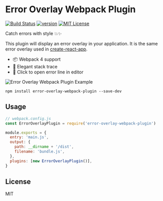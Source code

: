 # Error Overlay Webpack Plugin

[![Build Status][build-badge]][build]
[![version][version-badge]][package]
[![MIT License][license-badge]][license]

Catch errors with style 💥✨

This plugin will display an error overlay in your application. It is the same error overlay used in [create-react-app](https://github.com/facebook/create-react-app).

- 📦 Webpack 4 support
- 🥞 Elegant stack trace
- 📝 Click to open error line in editor

<img src="https://raw.githubusercontent.com/smooth-code/error-overlay-webpack-plugin/master/docs/example.png" alt="Error Overlay Webpack Plugin Example">

```
npm install error-overlay-webpack-plugin --save-dev
```

## Usage

```js
// webpack.config.js
const ErrorOverlayPlugin = require('error-overlay-webpack-plugin')

module.exports = {
  entry: 'main.js',
  output: {
    path: __dirname + '/dist',
    filename: 'bundle.js',
  },
  plugins: [new ErrorOverlayPlugin()],
}
```

## License

MIT

[build-badge]: https://img.shields.io/travis/smooth-code/error-overlay-webpack-plugin.svg?style=flat-square
[build]: https://travis-ci.org/smooth-code/error-overlay-webpack-plugin
[version-badge]: https://img.shields.io/npm/v/error-overlay-webpack-plugin.svg?style=flat-square
[package]: https://www.npmjs.com/package/error-overlay-webpack-plugin
[license-badge]: https://img.shields.io/npm/l/error-overlay-webpack-plugin.svg?style=flat-square
[license]: https://github.com/smooth-code/error-overlay-webpack-plugin/blob/master/LICENSE
